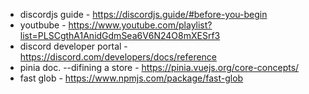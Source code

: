 -   discordjs guide - https://discordjs.guide/#before-you-begin
-   youtbube - https://www.youtube.com/playlist?list=PLSCgthA1AnidGdmSea6V6N24O8mXESrf3
-   discord developer portal - https://discord.com/developers/docs/reference
-   pinia doc. --difining a store - https://pinia.vuejs.org/core-concepts/
-   fast glob - https://www.npmjs.com/package/fast-glob
